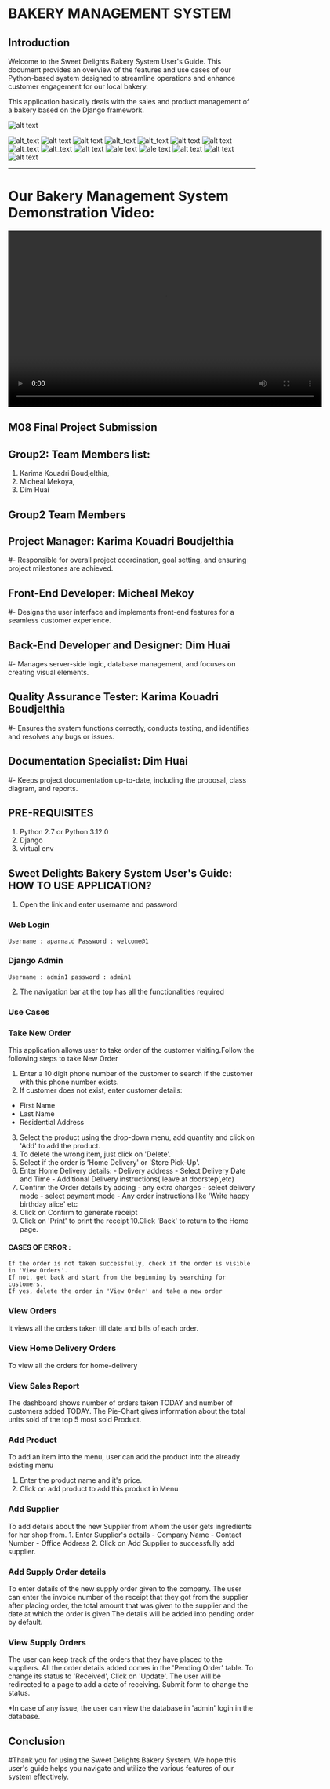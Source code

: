 # BAKERY MANAGEMENT SYSTEM

## Introduction
 Welcome to the Sweet Delights Bakery System User's Guide. This document provides an overview of the features and use cases of our Python-based system designed to streamline operations and enhance customer engagement for our local bakery.

This application basically deals with the sales and product management of a bakery based on the Django framework.

![alt text](https://github.com/dchuai/Bakery-Management-System-Using-Django-dbSQLite3-/blob/main/UIUX/login.png)

![alt_text](https://github.com/dchuai/Bakery-Management-System-Using-Django-dbSQLite3-/blob/main/UIUX/homesales.png)
![alt text](https://github.com/dchuai/Bakery-Management-System-Using-Django-dbSQLite3-/blob/main/UIUX/homeproduct.png)
![alt text](https://github.com/dchuai/Bakery-Management-System-Using-Django-dbSQLite3-/blob/main/UIUX/addsupplier.png)
![alt_text](https://github.com/dchuai/Bakery-Management-System-Using-Django-dbSQLite3-/blob/main/UIUX/addsupplyorder.png)
![alt_text](https://github.com/dchuai/Bakery-Management-System-Using-Django-dbSQLite3-/blob/main/UIUX/confirmorder.png)
![alt text](https://github.com/dchuai/Bakery-Management-System-Using-Django-dbSQLite3-/blob/main/UIUX/createorder.png)
![alt text](https://github.com/dchuai/Bakery-Management-System-Using-Django-dbSQLite3-/blob/main/UIUX/createproduct.png)
![alt_text](https://github.com/dchuai/Bakery-Management-System-Using-Django-dbSQLite3-/blob/main/UIUX/findcustomer.png)
![alt_text](https://github.com/dchuai/Bakery-Management-System-Using-Django-dbSQLite3-/blob/main/UIUX/homdeliveryorders.png)
![alt text](https://github.com/dchuai/Bakery-Management-System-Using-Django-dbSQLite3-/blob/main/UIUX/invoiceview.png)
![ale text](https://github.com/dchuai/Bakery-Management-System-Using-Django-dbSQLite3-/blob/main/UIUX/invoiceprintview.png)
![ale text](https://github.com/dchuai/Bakery-Management-System-Using-Django-dbSQLite3-/blob/main/UIUX/orderdetails.png)
![alt text](https://github.com/dchuai/Bakery-Management-System-Using-Django-dbSQLite3-/blob/main/UIUX/vieworders.png)
![alt text](https://github.com/dchuai/Bakery-Management-System-Using-Django-dbSQLite3-/blob/main/UIUX/viewsupplyorder.png)
![alt text](https://github.com/dchuai/Bakery-Management-System-Using-Django-dbSQLite3-/blob/main/UIUX/dashboard.png)

---------------------------
# Our Bakery Management System Demonstration Video:
<video width="640" height="360" controls>
  <source src="Sweet-Delight-Bakery-System_demonstration-video-1.mp4" type="video/mp4">
  Your browser does not support the video tag.
</video>


## M08 Final Project Submission 

## Group2: Team Members list: 
1. Karima Kouadri Boudjelthia, 
2. Micheal Mekoya, 
3. Dim Huai

## Group2 Team Members

## Project Manager: Karima Kouadri Boudjelthia
#- Responsible for overall project coordination, goal setting, and ensuring project milestones are achieved.

## Front-End Developer: Micheal Mekoy
#- Designs the user interface and implements front-end features for a seamless customer experience.

## Back-End Developer and Designer: Dim Huai
#- Manages server-side logic, database management, and focuses on creating visual elements.

## Quality Assurance Tester: Karima Kouadri Boudjelthia
#- Ensures the system functions correctly, conducts testing, and identifies and resolves any bugs or issues.

## Documentation Specialist: Dim Huai
#- Keeps project documentation up-to-date, including the proposal, class diagram, and reports.


## PRE-REQUISITES
1. Python 2.7 or Python 3.12.0
2. Django
3. virtual env

## Sweet Delights Bakery System User's Guide: HOW TO USE APPLICATION?

1. Open the link and enter username and password
### Web Login
	Username : aparna.d	Password : welcome@1
### Django Admin
	Username : admin1 password : admin1

2. The navigation bar at the top has all the functionalities required

### Use Cases
### Take New Order
This application allows user to take order of the customer visiting.Follow the following steps to take New Order

1. Enter a 10 digit phone number of the customer to search if the customer with this phone number exists.
2. If customer does not exist, enter customer details:
- First Name	
- Last Name	
- Residential Address
3. Select the product using the drop-down menu, add quantity and click on 'Add' to add the product.
4. To delete the wrong item, just click on 'Delete'.
5. Select if the order is 'Home Delivery' or 'Store Pick-Up'.
6. Enter Home Delivery details:
		- Delivery address
		- Select Delivery Date and Time
		- Additional Delivery instructions('leave at doorstep',etc)
7. Confirm the Order details by adding
		- any extra charges
		- select delivery mode
		- select payment mode
		- Any order instructions like 'Write happy birthday alice' etc
8. Click on Confirm to generate receipt
9. Click on 'Print' to print the receipt
10.Click 'Back' to return to the Home page.

#### CASES OF ERROR :
	If the order is not taken successfully, check if the order is visible in 'View Orders'.
	If not, get back and start from the beginning by searching for customers.
	If yes, delete the order in 'View Order' and take a new order


### View Orders
It views all the orders taken till date and bills of each order.


### View Home Delivery Orders
To view all the orders for home-delivery

### View Sales Report
The dashboard shows number of orders taken TODAY and number of customers added TODAY.
The Pie-Chart gives information about the total units sold of the top 5 most sold Product.
### Add Product
To add an item into the menu, user can add the product into the already existing menu
1. Enter the product name and it's price.
2. Click on add product to add this product in Menu
### Add Supplier
To add details about the new Supplier from whom the user gets ingredients for her shop from.
	1. Enter Supplier's details
		- Company Name
		- Contact Number
		- Office Address
	2. Click on Add Supplier to successfully add  supplier.
### Add Supply Order details
To enter details of the new supply order given to the company. The user can enter the invoice number of the receipt that they got from the supplier after placing order, the total amount that was given to the supplier and the date at which the order is given.The details will be added into pending order by default.

### View Supply Orders
The user can keep track of the orders that they have placed to the suppliers. All the order details added comes in the 'Pending Order' table. To change its status to 'Received', Click on 'Update'. The user will be redirected to a page to add a date of receiving. Submit form to change the status.

*In case of any issue, the user can view the database in 'admin' login in the database.

## Conclusion
#Thank you for using the Sweet Delights Bakery System. We hope this user's guide helps you navigate and utilize the various features of our system effectively.
